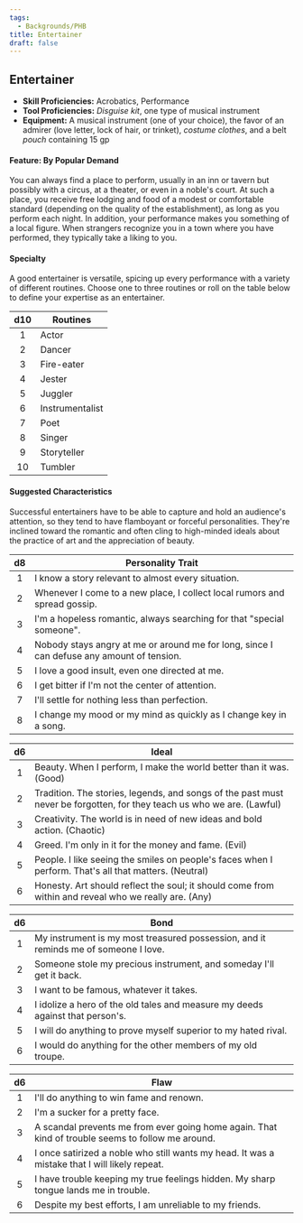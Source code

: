 ```yaml
---
tags:
  - Backgrounds/PHB
title: Entertainer
draft: false
---
```


## Entertainer

- **Skill Proficiencies:** Acrobatics, Performance
- **Tool Proficiencies:** *Disguise kit*, one type of musical instrument
- **Equipment:** A musical instrument (one of your choice), the favor of an admirer (love letter, lock of hair, or trinket), *costume clothes*, and a belt *pouch* containing 15 gp

#### Feature: By Popular Demand

You can always find a place to perform, usually in an inn or tavern but possibly with a circus, at a theater, or even in a noble's court. At such a place, you receive free lodging and food of a modest or comfortable standard (depending on the quality of the establishment), as long as you perform each night. In addition, your performance makes you something of a local figure. When strangers recognize you in a town where you have performed, they typically take a liking to you.

#### Specialty

A good entertainer is versatile, spicing up every performance with a variety of different routines. Choose one to three routines or roll on the table below to define your expertise as an entertainer.

| d10 | Routines        |
|:---:|-----------------|
|  1  | Actor           |
|  2  | Dancer          |
|  3  | Fire-eater      |
|  4  | Jester          |
|  5  | Juggler         |
|  6  | Instrumentalist |
|  7  | Poet            |
|  8  | Singer          |
|  9  | Storyteller     |
|  10 | Tumbler         |

#### Suggested Characteristics

Successful entertainers have to be able to capture and hold an audience's attention, so they tend to have flamboyant or forceful personalities. They're inclined toward the romantic and often cling to high-minded ideals about the practice of art and the appreciation of beauty.

|  d8 | Personality Trait                                                                         |
|:---:|-------------------------------------------------------------------------------------------|
|  1  | I know a story relevant to almost every situation.                                        |
|  2  | Whenever I come to a new place, I collect local rumors and spread gossip.                 |
|  3  | I'm a hopeless romantic, always searching for that "special someone".                     |
|  4  | Nobody stays angry at me or around me for long, since I can defuse any amount of tension. |
|  5  | I love a good insult, even one directed at me.                                            |
|  6  | I get bitter if I'm not the center of attention.                                          |
|  7  | I'll settle for nothing less than perfection.                                             |
|  8  | I change my mood or my mind as quickly as I change key in a song.                         |

|  d6 | Ideal                                                                                                                  |
|:---:|------------------------------------------------------------------------------------------------------------------------|
|  1  | Beauty. When I perform, I make the world better than it was. (Good)                                                    |
|  2  | Tradition. The stories, legends, and songs of the past must never be forgotten, for they teach us who we are. (Lawful) |
|  3  | Creativity. The world is in need of new ideas and bold action. (Chaotic)                                               |
|  4  | Greed. I'm only in it for the money and fame. (Evil)                                                                   |
|  5  | People. I like seeing the smiles on people's faces when I perform. That's all that matters. (Neutral)                  |
|  6  | Honesty. Art should reflect the soul; it should come from within and reveal who we really are. (Any)                   |

|  d6 | Bond                                                                                |
|:---:|-------------------------------------------------------------------------------------|
|  1  | My instrument is my most treasured possession, and it reminds me of someone I love. |
|  2  | Someone stole my precious instrument, and someday I'll get it back.                 |
|  3  | I want to be famous, whatever it takes.                                             |
|  4  | I idolize a hero of the old tales and measure my deeds against that person's.       |
|  5  | I will do anything to prove myself superior to my hated rival.                      |
|  6  | I would do anything for the other members of my old troupe.                         |

|  d6 | Flaw                                                                                              |
|:---:|---------------------------------------------------------------------------------------------------|
|  1  | I'll do anything to win fame and renown.                                                          |
|  2  | I'm a sucker for a pretty face.                                                                   |
|  3  | A scandal prevents me from ever going home again. That kind of trouble seems to follow me around. |
|  4  | I once satirized a noble who still wants my head. It was a mistake that I will likely repeat.     |
|  5  | I have trouble keeping my true feelings hidden. My sharp tongue lands me in trouble.              |
|  6  | Despite my best efforts, I am unreliable to my friends.                                           |
